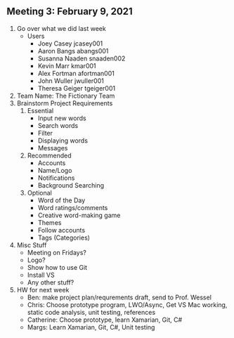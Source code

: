 ## Meeting 3: February 9, 2021

1. Go over what we did last week
   - Users
     - Joey Casey       jcasey001
     - Aaron Bangs      abangs001
     - Susanna Naaden   snaaden002
     - Kevin Marr       kmar001
     - Alex Fortman     afortman001
     - John Wuller      jwuller001
     - Theresa Geiger   tgeiger001
2. Team Name: The Fictionary Team
3. Brainstorm Project Requirements
   1. Essential
      - Input new words
      - Search words
      - Filter
      - Displaying words
      - Messages
   2. Recommended
      - Accounts
      - Name/Logo
      - Notifications
      - Background Searching
   3. Optional
      - Word of the Day
      - Word ratings/comments
      - Creative word-making game
      - Themes
      - Follow accounts
      - Tags (Categories)
4. Misc Stuff
   - Meeting on Fridays? 
   - Logo?
   - Show how to use Git
   - Install VS
   - Any other stuff?
5. HW for next week
   - Ben: make project plan/requrements draft, send to Prof. Wessel
   - Chris: Choose prototype program, LWO/Async, Get VS Mac working, static code analysis, unit testing, references
   - Catherine: Choose prototype, learn Xamarian, Git, C#
   - Margs: Learn Xamarian, Git, C#, Unit testing
